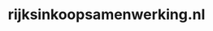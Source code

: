 ---
layout: post
title:  "rijksinkoopsamenwerking.nl"
internal_url:  "/dutchgov/rijksinkoopsamenwerking.nl.html"
categories: dutchgov
---